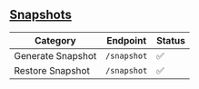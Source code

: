 ## [Snapshots](https://developer.hashicorp.com/consul/api-docs/snapshot)

Category | Endpoint | Status
-------- | -------- | ------
Generate Snapshot | `/snapshot` | ✅
Restore Snapshot | `/snapshot` | ✅
